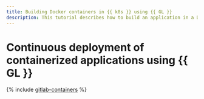 ```yaml
---
title: Building Docker containers in {{ k8s }} using {{ GL }}
description: This tutorial describes how to build an application in a Docker container using {{ GL }} and deploy the application from the container in a {{ k8s }} cluster using {{ yandex-cloud }} tools.
---
```


# Continuous deployment of containerized applications using {{ GL }}

{% include [gitlab-containers](../../_tutorials/dev/gitlab-containers.md) %}